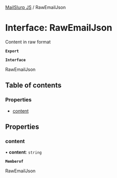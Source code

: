 [MailSlurp JS](../README.md) / RawEmailJson

# Interface: RawEmailJson

Content in raw format

**`Export`**

**`Interface`**

RawEmailJson

## Table of contents

### Properties

- [content](RawEmailJson.md#content)

## Properties

### content

• **content**: `string`

**`Memberof`**

RawEmailJson

